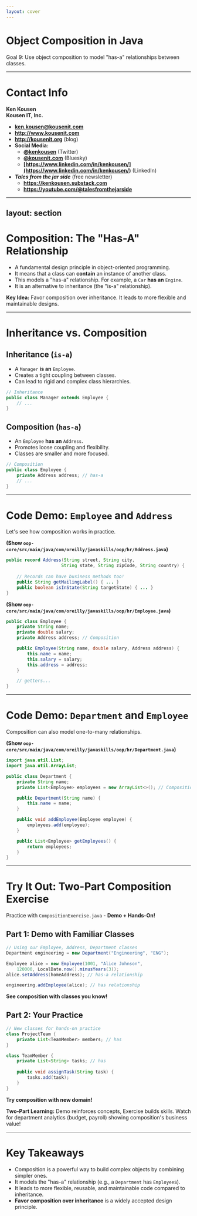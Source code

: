 ```yaml
---
layout: cover
--- 
```


# Object Composition in Java

<div class="pt-12">
  <span class="px-2 py-1 rounded">
    Goal 9: Use object composition to model "has-a" relationships between classes.
  </span>
</div>

---

# Contact Info

**Ken Kousen**<br>
**Kousen IT, Inc.**

- **ken.kousen@kousenit.com**
- **http://www.kousenit.com**
- **http://kousenit.org** (blog)
- **Social Media:**
  - **[@kenkousen](https://twitter.com/kenkousen)** (Twitter)
  - **[@kousenit.com](https://bsky.app/profile/kousenit.com)** (Bluesky)
  - **[https://www.linkedin.com/in/kenkousen/](https://www.linkedin.com/in/kenkousen/)** (LinkedIn)
- ***Tales from the jar side*** (free newsletter)
  - **https://kenkousen.substack.com**
  - **https://youtube.com/@talesfromthejarside**

---
layout: section
---

# Composition: The "Has-A" Relationship

<v-clicks>

- A fundamental design principle in object-oriented programming.
- It means that a class can **contain** an instance of another class.
- This models a "has-a" relationship. For example, a `Car` **has an** `Engine`.
- It is an alternative to inheritance (the "is-a" relationship).

</v-clicks>

<div class="mt-8">
<v-click>

**Key Idea:** Favor composition over inheritance. It leads to more flexible and maintainable designs.

</v-click>
</div>

---

# Inheritance vs. Composition

<div class="grid grid-cols-2 gap-8">

<div>

## **Inheritance (`is-a`)**
- A `Manager` **is an** `Employee`.
- Creates a tight coupling between classes.
- Can lead to rigid and complex class hierarchies.

```java
// Inheritance
public class Manager extends Employee {
    // ...
}
```

</div>

<div>

## **Composition (`has-a`)**
- An `Employee` **has an** `Address`.
- Promotes loose coupling and flexibility.
- Classes are smaller and more focused.

```java
// Composition
public class Employee {
    private Address address; // has-a
    // ...
}
```

</div>

</div>

---

# Code Demo: `Employee` and `Address`

Let's see how composition works in practice.

**(Show `oop-core/src/main/java/com/oreilly/javaskills/oop/hr/Address.java`)**

```java
public record Address(String street, String city, 
                     String state, String zipCode, String country) {
    
    // Records can have business methods too!
    public String getMailingLabel() { ... }
    public boolean isInState(String targetState) { ... }
}
```

**(Show `oop-core/src/main/java/com/oreilly/javaskills/oop/hr/Employee.java`)**

```java
public class Employee {
    private String name;
    private double salary;
    private Address address; // Composition

    public Employee(String name, double salary, Address address) {
        this.name = name;
        this.salary = salary;
        this.address = address;
    }

    // getters...
}
```

---

# Code Demo: `Department` and `Employee`

Composition can also model one-to-many relationships.

**(Show `oop-core/src/main/java/com/oreilly/javaskills/oop/hr/Department.java`)**

```java
import java.util.List;
import java.util.ArrayList;

public class Department {
    private String name;
    private List<Employee> employees = new ArrayList<>(); // Composition

    public Department(String name) {
        this.name = name;
    }

    public void addEmployee(Employee employee) {
        employees.add(employee);
    }

    public List<Employee> getEmployees() {
        return employees;
    }
}
```

---

# Try It Out: Two-Part Composition Exercise

Practice with `CompositionExercise.java` - **Demo + Hands-On!**

<div class="grid grid-cols-2 gap-8">

<div>

## **Part 1: Demo with Familiar Classes**
```java
// Using our Employee, Address, Department classes
Department engineering = new Department("Engineering", "ENG");

Employee alice = new Employee(1001, "Alice Johnson", 
    120000, LocalDate.now().minusYears(3));
alice.setAddress(homeAddress); // has-a relationship

engineering.addEmployee(alice); // has relationship
```

**See composition with classes you know!**

</div>

<div>

## **Part 2: Your Practice**
```java
// New classes for hands-on practice
class ProjectTeam {
    private List<TeamMember> members; // has
}

class TeamMember {
    private List<String> tasks; // has
    
    public void assignTask(String task) {
        tasks.add(task);
    }
}
```

**Try composition with new domain!**

</div>

</div>

<v-click>

**Two-Part Learning:** Demo reinforces concepts, Exercise builds skills. Watch for department analytics (budget, payroll) showing composition's business value!

</v-click>

---

# Key Takeaways

<v-clicks>

- Composition is a powerful way to build complex objects by combining simpler ones.
- It models the "has-a" relationship (e.g., a `Department` has `Employee`s).
- It leads to more flexible, reusable, and maintainable code compared to inheritance.
- **Favor composition over inheritance** is a widely accepted design principle.

</v-clicks>